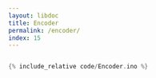 ```yaml
---
layout: libdoc
title: Encoder
permalink: /encoder/
index: 15
---
```


```cpp
```

```cpp
{% include_relative code/Encoder.ino %}
```
